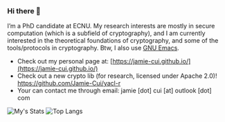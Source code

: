 ### Hi there 👋

I’m a PhD candidate at ECNU. My research interests are mostly in secure computation (which is a subfield of cryptography), and I am currently interested in the theoretical foundations of cryptography, and some of the tools/protocols in cryptography. Btw, I also use [GNU Emacs](https://www.gnu.org/software/emacs/).

- Check out my personal page at: [https://jamie-cui.github.io/](https://jamie-cui.github.io/)
- Check out a new crypto lib (for research, licensed under Apache 2.0)! https://github.com/Jamie-Cui/yacl-r
- Your can contact me through email: jamie [dot] cui [at] outlook [dot] com

![My's Stats](https://github-readme-stats.vercel.app/api?username=Jamie-Cui)
![Top Langs](https://github-readme-stats.vercel.app/api/top-langs/?username=Jamie-Cui&langs_count=2)
